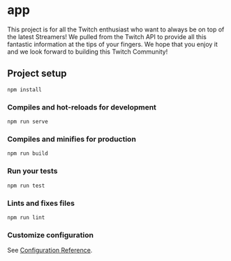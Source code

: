 # app
This project is for all the Twitch enthusiast who want to always be on top of the latest Streamers! We pulled from the Twitch API to provide all this fantastic information at the tips of your fingers. We hope that you enjoy it and we look forward to building this Twitch Community!

## Project setup
```
npm install
```

### Compiles and hot-reloads for development
```
npm run serve
```

### Compiles and minifies for production
```
npm run build
```

### Run your tests
```
npm run test
```

### Lints and fixes files
```
npm run lint
```

### Customize configuration
See [Configuration Reference](https://cli.vuejs.org/config/).

